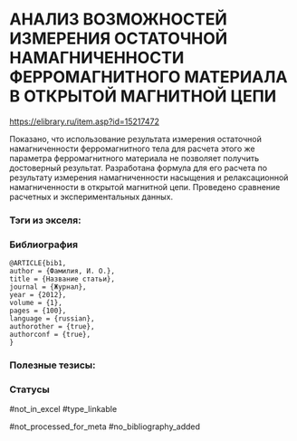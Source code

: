 # АНАЛИЗ ВОЗМОЖНОСТЕЙ ИЗМЕРЕНИЯ ОСТАТОЧНОЙ НАМАГНИЧЕННОСТИ ФЕРРОМАГНИТНОГО МАТЕРИАЛА В ОТКРЫТОЙ МАГНИТНОЙ ЦЕПИ

https://elibrary.ru/item.asp?id=15217472

Показано, что использование результата измерения остаточной намагниченности ферромагнитного тела для расчета этого же параметра ферромагнитного материала не позволяет получить достоверный результат. Разработана формула для его расчета по результату измерения намагниченности насыщения и релаксационной намагниченности в открытой магнитной цепи. Проведено сравнение расчетных и экспериментальных данных.


### Тэги из экселя:

### Библиография
```
@ARTICLE{bib1,
author = {Фамилия, И. О.},
title = {Название статьи},
journal = {Журнал},
year = {2012},
volume = {1},
pages = {100},
language = {russian},
authorother = {true},
authorconf = {true},
}
```

### Полезные тезисы:

### Статусы
#not_in_excel 
#type_linkable 

#not_processed_for_meta
#no_bibliography_added